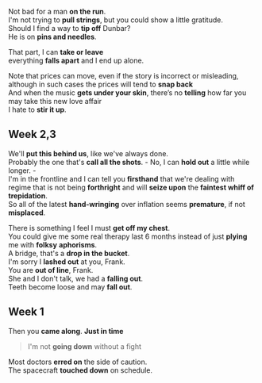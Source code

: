Not bad for a man **on the run**.  
I'm not trying to **pull strings**, but you could show a little gratitude.  
Should I find a way to **tip off** Dunbar?   
He is on **pins and needles**.  


That part, I can **take or leave**  
everything **falls apart** and I end up alone.  

Note that prices can move, even if the story is incorrect or misleading, although in such cases the prices will tend to **snap back**  
And when the music **gets under your skin**, there’s no **telling** how far you may take this new love affair  
I hate to **stir it up**.   

## Week 2,3 
We'll **put this behind us**, like we've always done.  
Probably the one that's **call all the shots**.  - No, I can **hold out** a little while longer. -  
I'm in the frontline and I can tell you **firsthand** that we're dealing with regime that is not being **forthright** and will **seize upon** the **faintest whiff of trepidation**.  
So all of the latest **hand-wringing** over inflation seems **premature**, if not **misplaced**.   

There is something I feel I must **get off my chest**.  
You could give me some real therapy last 6 months instead of just **plying** me with **folksy** **aphorisms**.  
A bridge, that's a **drop in the bucket**.  
I'm sorry I **lashed out** at you, Frank.  
You are **out of line**, Frank.  
She and I don't talk, we had a **falling out**.  
Teeth become loose and may **fall out**.

## Week 1 

Then you **came along**. **Just in time**  
> I'm not **going down** without a fight  

Most doctors **erred on** the side of caution.   
The spacecraft **touched down** on schedule.  

